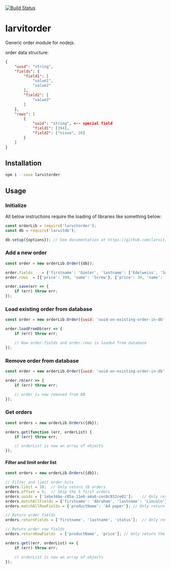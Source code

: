 [![Build Status](https://github.com/larvit/larvitorder/actions/workflows/ci.yml/badge.svg)](https://github.com/larvit/larvitorder/actions)

# larvitorder

Generic order module for nodejs.

order data structure:
```json
{
	"uuid": "string",
	"fields": {
		"field1": [
			"value1",
			"value2"
		],
		"field2": [
			"value3"
		]
	},
	"rows": [
		{
			"uuid": "string", <-- special field
			"field1": [394],
			"field2": ["nisse", 20]
		}
	]
}
```

## Installation

```bash
npm i --save larvitorder
```

## Usage

### Initialize

All below instructions require the loading of libraries like something below:

```javascript
const orderLib = require('larvitorder');
const db = require('larvitdb');

db.setup({options}); // See documentation at https://github.com/larvit/larvitdb
```

### Add a new order

```javascript
const order = new orderLib.Order({db});

order.fields	= {'firstname': 'Günter', 'lastname': ['Edelweiss', 'Schloffs']};
order.rows	= [{'price': 399, 'name': 'Screw'}, {'price': 34, 'name': 'teh_foo', 'tags': ['foo', 'bar']}];

order.save(err => {
	if (err) throw err;
});
```

### Load existing order from database

```javascript
const order = new orderLib.Order({uuid: 'uuid-on-existing-order-in-db', db});

order.loadFromDb(err => {
	if (err) throw err;

	// Now order.fields and order.rows is loaded from database
});
```

### Remove order from database

```javascript
const order = new orderLib.Order({uuid: 'uuid-on-existing-order-in-db', db});

order.rm(err => {
	if (err) throw err;

	// order is now removed from DB
});
```

### Get orders

```javascript
const orders = new orderLib.Orders({db});

orders.get(function (err, orderList) {
	if (err) throw err;

	// orderList is now an array of objects
});
```

#### Filter and limit order list

```javascript
const orders = new orderLib.Orders({db});

// Filter and limit order hits
orders.limit = 10;	// Only return 10 orders
orders.offset = 5;	// Skip the 5 first orders
orders.uuids = ['1ebe346e-c05a-11e6-a4a6-cec0c932ce01'];	// Only return orders with these uuids
orders.matchAllFields = {'firstname': 'Abraham', 'lastname': 'Lincoln'};	// Only return orders that have both the fields firstname and lastname that matches
orders.matchAllRowFields = {'productName': 'A4 paper'};	// Only return orders that have rows matching both the row fieldname "productName" and the value "A4 paper"

// Return order fields
orders.returnFields	= ['firstname', 'lastname', 'status'];	// Only return the order fields listed. IMPORTANT! Will return no order fields if not supplied! Because performance.

// Return order row fields
orders.returnRowFields	= ['productName', 'price'];	// Only return the order row fields listed. IMPORTANT! Will return no order row fields if not supplied! Because performance.

orders.get((err, orderList) => {
	if (err) throw err;

	// orderList is now an array of objects
});
```
